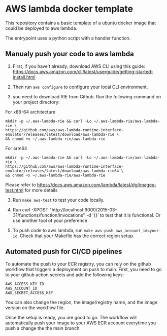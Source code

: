 # AWS lambda docker template

This repository contains a basic template of a ubuntu docker image that could be deployed to aws lambda.

The entrypoint uses a python script with a handler function.

## Manualy push your code to aws lambda

1. First, if you have't already, download AWS CLI using this guide: https://docs.aws.amazon.com/cli/latest/userguide/getting-started-install.html

2. Then run ``` aws configure ``` to configure your local CLI environment. 

3. you need to download RIE from Github. Run the following command on your project directory:

For x86-64 architecture
```
mkdir -p ~/.aws-lambda-rie && curl -Lo ~/.aws-lambda-rie/aws-lambda-rie \
https://github.com/aws/aws-lambda-runtime-interface-emulator/releases/latest/download/aws-lambda-rie \
&& chmod +x ~/.aws-lambda-rie/aws-lambda-rie 
```

For arm64
```
mkdir -p ~/.aws-lambda-rie && curl -Lo ~/.aws-lambda-rie/aws-lambda-rie \
https://github.com/aws/aws-lambda-runtime-interface-emulator/releases/latest/download/aws-lambda-rie64 \
&& chmod +x ~/.aws-lambda-rie/aws-lambda-rie
```


Please refer to https://docs.aws.amazon.com/lambda/latest/dg/images-test.html for more details

3. Run ```make aws-test``` to test your code locally.

4. Run curl -XPOST "http://localhost:9000/2015-03-31/functions/function/invocations" -d '{}' to test that it is functional. Or use another tool of your preference

5. To push code to aws lambda, run ```make aws-push aws_account_id=your-id```. Check that your Makefile has the correct region setup.

## Automated push for CI/CD pipelines

To automate the push to your ECR registry, you can rely on the github workflow that triggers a deployment on push to main.
First, you need to go to your github action secrets and add the following keys:
```
AWS_ACCESS_KEY_ID
AWS_ACCOUNT_ID
AWS_SECRET_ACCESS_KEY
```
You can also change the region, the image/registry name, and the image version on the workflow file.

Once the setup is ready, you are good to go. The workflow will automatically push your image to your AWS ECR account everytime you push a change the the main branch
